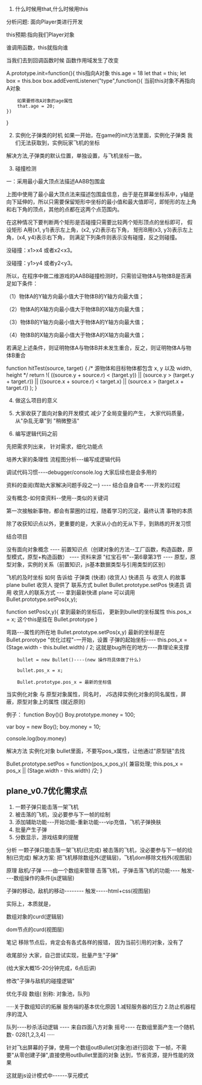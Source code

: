 1. 什么时候用that,什么时候用this

分析问题:
面向Player类进行开发

this预期:指向我们Player对象

谁调用函数，this就指向谁

当我们去到回调函数时候
函数作用域发生了改变

A.prototype.init=function(){
	this指向A对象
	this.age = 18
	let that = this;
	let box = this.box
	box.addEventListener("type",function(){
		当前this对象不再指向A对象
		
		如果要修改A对象的age属性
		that.age = 20;
	})
	
}

2. 实例化子弹类的时机
如果一开始，在game的init方法里面，实例化子弹类
我们无法获取到，实例玩家飞机的坐标

解决方法,子弹类的默认位置，单独设置，与飞机坐标一致。

3. 碰撞检测

一：采用最小最大顶点法描述AABB包围盒

上图中使用了最小最大顶点法来描述包围盒信息，由于是在屏幕坐标系中，y轴是向下延伸的，所以只需要保留矩形中坐标的最小值和最大值即可，即矩形的左上角和右下角的顶点，其他的点都在这两个点范围内。

在这种情况下要判断两个矩形是否碰撞只需要比较两个矩形顶点的坐标即可，
假设矩形 A用(x1, y1)表示左上角，(x2, y2)表示右下角，
矩形B用(x3, y3)表示左上角，(x4, y4)表示右下角，
则满足下列条件则表示没有碰撞，反之则碰撞。

没碰撞：x1>x4 或者x2<x3。

没碰撞：y1>y4 或者y2<y3。

所以，在程序中做二维游戏的AABB碰撞检测时，只需验证物体A与物体B是否满足如下条件：

（1）物体A的Y轴方向最小值大于物体B的Y轴方向最大值；
					
（2）物体A的X轴方向最小值大于物体B的X轴方向最大值；

（3）物体B的Y轴方向最小值大于物体A的Y轴方向最大值；

（4）物体B的X轴方向最小值大于物体A的X轴方向最大值；

若满足上述条件，则证明物体A与物体B并未发生重合，反之，则证明物体A与物体B重合

function hitTest(source, target) { 
	/* 源物体和目标物体都包含 x, y 以及 width, height */
	return !(
	((source.y + source.r) < (target.y)) 
	|| 
	(source.y > (target.y + target.r)) 
	|| 
	((source.x + source.r) < target.x) 
	|| 
	(source.x > (target.x + target.r))
	);
}

4. 做这么项目的意义

1. 大家收获了面向对象的开发模式
   减少了全局变量的产生，
   大家代码质量，从"杂乱无章"到 "稍微整洁"

2. 编写逻辑代码之前

先把需求列出来，
针对需求，细化功能点

培养大家的条理性
流程图分析---编写成逻辑代码

调试代码习惯----debugger/console.log 大家后续也是会多用的

资料的查阅(帮助大家解决问题手段之一) ---- 结合自身自考----开发的过程

没有概念-如何查资料--使用--类似的关键词

第一次接触新事物，都会有蒙圈的过程，随着学习的沉淀，最终认清
事物的本质

除了收获知识点以外，更重要的是，大家从小白的无从下手，到熟练的开发习惯

结合项目

没有面向对象概念 
---- 前置知识点（创建对象的方法--工厂函数，构造函数，原型模式，原型+构造函数）
---- 资料来源 "红宝石书"--第6章第3节
---- 原型，原型对象，实例的关系（前置知识，js基本数据类型与引用类型的区别）

飞机的及时坐标 如何 告诉给 子弹类
(快递)                  (收货人)
快递员 与 收货人 的故事
plane    bullet
收货人 提供了 联系方式
bullet       Bullet.prototype.setPos 
快递员 调用 收货人的联系方式 --- 拿到最新快递
plane 可以调用 Bullet.prototype.setPos(x,y); 

function setPos(x,y){
	拿到最新的坐标后，
	更新到bullet的坐标属性
	this.pos_x = x;
	这个this是挂在 Bullet.prototype
}

弯路---属性的所在地
	Bullet.prototype.setPos(x,y)
	最新的坐标是在Bullet.prorotype
"优化过程"-一开始，设置 子弹的起始坐标----
		this.pos_x = (Stage.width - this.bullet.width) / 2;
这就是bug所在的地方----靠理论来支撑
		
		bullet = new Bullet()----(new 操作符具体做了什么)
		
		bullet.pos_x = x;
		
		Bullet.prototype.pos_x = 最新的坐标值

当实例化对象 与 原型对象属性，同名时，
JS选择实例化对象的同名属性，屏蔽，原型对象上的属性 (就近原则)

例子： 
function Boy(){}
Boy.prototype.money = 100;

var boy = new Boy();
boy.money = 10;

console.log(boy.money)  

解决方法
实例化对象
bullet里面，不要写pos_x属性，让他通过"原型链"去找

Bullet.prototype.setPos = function(pos_x,pos_y){
	兼容处理;
	this.pos_x = pos_x || (Stage.width - this.width) /2;
}

## plane_v0.7优化需求点

1. 一颗子弹只能击落一架飞机
2. 被击落的飞机，没必要参与下一帧的绘制
3. 添加辅助功能---开始功能-重新功能---vip充值，飞机子弹换肤
4. 批量产生子弹
5. 分数显示，游戏结束的提醒

分析
一颗子弹只能击落一架飞机(已完成)
被击落的飞机，没必要参与下一帧的绘制(已完成)
解决方案:  把飞机移除数组外(逻辑层)，飞机dom移除文档外(视图层)

原理
敌机/子弹 ----由一个数组来管理
击落飞机，子弹击落飞机的功能---- 触发----数组操作的条件(js逻辑层)

子弹的移动，敌机的移动--------  触发-----html+css(视图层)

实际上，本质就是，

数组对象的curd(逻辑层)

dom节点的curd(视图层)

笔记
移除节点后，肯定会有各式各样的报错，
因为当前引用的对象，没有了



收尾部分
大家，自己尝试实现，批量产生"子弹"

(给大家大概15-20分钟完成，6点后讲)

修改"子弹与敌机的碰撞逻辑"


优化手段
数组( 别称: 对象池，队列)

·····关于数组知识的拓展
服务端的基本优化原因
1.减轻服务器的压力 2.防止机器程序的混入 

队列----秒杀活动逻辑  ---- 来自四面八方对象
摇号---- 在数组里面产生一个随机数- 028[1,2,3,4]
·····

针对飞出屏幕的子弹，使用一个数组outBullet(对象池)进行回收
下一帧，不需要"从零创建子弹",直接使用outBullet里面的对象
达到，节省资源，提升性能的效果

这就是js设计模式中------享元模式
